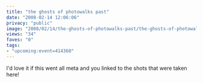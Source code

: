 ```yaml
---
title: "the ghosts of photowalks past"
date: "2008-02-14 12:06:06"
privacy: "public"
image: "2008/02/14/the-ghosts-of-photowalks-past/the-ghosts-of-photowalks-past.jpg"
views: "34"
faves: "0"
tags:
- "upcoming:event=414360"
---
```

I'd love it if this went all meta and you linked to the shots that were taken here!
